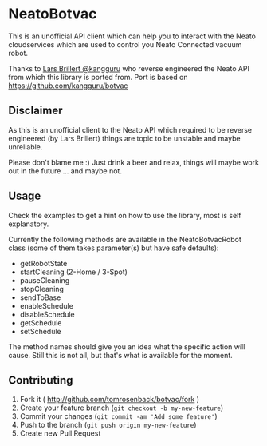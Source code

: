 # NeatoBotvac

This is an unofficial API client which can help you
to interact with the Neato cloudservices which are
used to control you Neato Connected vacuum robot.

Thanks to [Lars Brillert @kangguru](https://github.com/kangguru) who reverse engineered the Neato API from which this library is ported from. Port is based on https://github.com/kangguru/botvac

## Disclaimer

As this is an unofficial client to the Neato API which required
to be reverse engineered (by Lars Brillert) things are topic to be unstable and maybe unreliable.

Please don't blame me :) Just drink a beer and relax, things
will maybe work out in the future ... and maybe not.

## Usage
Check the examples to get a hint on how to use the library, most is self explanatory.

Currently the following methods are available in the NeatoBotvacRobot class (some of them takes parameter(s) but have safe defaults):

* getRobotState
* startCleaning (2-Home / 3-Spot)
* pauseCleaning
* stopCleaning
* sendToBase
* enableSchedule
* disableSchedule
* getSchedule
* setSchedule

The method names should give you an idea what the specific action will
cause. Still this is not all, but that's what is available for the moment.

## Contributing

1. Fork it ( http://github.com/tomrosenback/botvac/fork )
2. Create your feature branch (`git checkout -b my-new-feature`)
3. Commit your changes (`git commit -am 'Add some feature'`)
4. Push to the branch (`git push origin my-new-feature`)
5. Create new Pull Request
